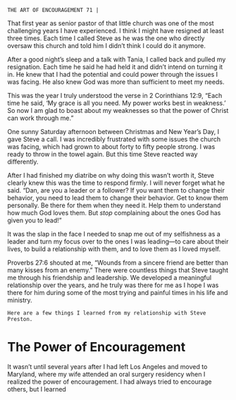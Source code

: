```
THE ART OF ENCOURAGEMENT 71 |
```
That first year as senior pastor of that little church was one of the most
challenging years I have experienced. I think I might have resigned at least three
times. Each time I called Steve as he was the one who directly oversaw this church
and told him I didn’t think I could do it anymore.

After a good night’s sleep and a talk with Tania, I called back and pulled my
resignation. Each time he said he had held it and didn’t intend on turning it in. He
knew that I had the potential and could power through the issues I was facing. He
also knew God was more than sufficient to meet my needs.

This was the year I truly understood the verse in 2 Corinthians 12:9, “Each
time he said, ‘My grace is all you need. My power works best in weakness.’ So now
I am glad to boast about my weaknesses so that the power of Christ can work
through me.”

One sunny Saturday afternoon between Christmas and New Year’s Day, I
gave Steve a call. I was incredibly frustrated with some issues the church was
facing, which had grown to about forty to fifty people strong. I was ready to
throw in the towel again. But this time Steve reacted way differently.

After I had finished my diatribe on why doing this wasn’t worth it, Steve
clearly knew this was the time to respond firmly. I will never forget what he said.
“Dan, are you a leader or a follower? If you want them to change their behavior,
you need to lead them to change their behavior. Get to know them personally. Be
there for them when they need it. Help them to understand how much God loves
them. But _stop_ complaining about the ones God has given you to lead!”

It was the slap in the face I needed to snap me out of my selfishness as a
leader and turn my focus over to the ones I was leading—to care about their lives,
to build a relationship with them, and to love them as I loved myself.

Proverbs 27:6 shouted at me,
“Wounds from a sincere friend are better than many kisses from an enemy.”
There were countless things that Steve taught me through his friendship
and leadership. We developed a meaningful relationship over the years, and he
truly was there for me as I hope I was there for him during some of the most
trying and painful times in his life and ministry.

```
Here are a few things I learned from my relationship with Steve Preston.
```
# The Power of Encouragement

It wasn’t until several years after I had left Los Angeles and moved to
Maryland, where my wife attended an oral surgery residency when I realized the
power of encouragement. I had always tried to encourage others, but I learned

